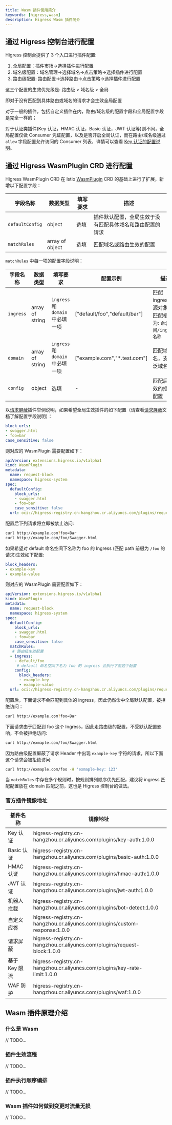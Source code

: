 ```yaml
---
title: Wasm 插件使用简介
keywords: [higress,wasm]
description: Higress Wasm 插件简介
---
```


## 通过 Higress 控制台进行配置

Higress 控制台提供了 3 个入口进行插件配置:

1. 全局配置：插件市场->选择插件进行配置
2. 域名级配置：域名管理->选择域名->点击策略->选择插件进行配置
3. 路由级配置: 路由配置->选择路由->点击策略->选择插件进行配置

这三个配置的生效优先级是: 路由级 > 域名级 > 全局

即对于没有匹配到具体路由或域名的请求才会生效全局配置

对于一般的插件，包括自定义插件在内，路由/域名级的配置字段和全局配置字段是完全一样的；

对于认证类插件(Key 认证，HMAC 认证，Basic 认证，JWT 认证等)则不同，全局配置仅做 Consumer 凭证配置，以及是否开启全局认证，而在路由/域名级通过 `allow` 字段配置允许访问的 Consumer 列表，详情可以查看 [Key 认证的配置说明](./authentication/key-auth.md)。

## 通过 Higress WasmPlugin CRD 进行配置

Higress WasmPlugin CRD 在 Istio [WasmPlugin](https://istio.io/latest/docs/reference/config/proxy_extensions/wasm-plugin/#WasmPlugin) CRD 的基础上进行了扩展，新增以下配置字段：

| 字段名称 | 数据类型 | 填写要求 | 描述 |
| -------  | -------  | -------- | ---  |
| `defaultConfig` | object | 选填 | 插件默认配置，全局生效于没有匹配具体域名和路由配置的请求 |
| `matchRules` | array of object | 选填 | 匹配域名或路由生效的配置 |

`matchRules` 中每一项的配置字段说明：

| 字段名称 | 数据类型 | 填写要求                       | 配置示例 |描述 |
| -------  | -------  |----------------------------| --- |---  |
| `ingress` | array of string | `ingress` 和 `domain` 中必填一项 | ["default/foo","default/bar"] | 匹配 ingress 资源对象，匹配格式为: `命名空间/ingress名称` |
| `domain` | array of string | `ingress` 和 `domain` 中必填一项 | ["example.com","*.test.com"] | 匹配域名，支持泛域名 |
| `config` | object | 选填                         | - | 匹配后生效的插件配置 |

以[请求屏蔽](./traffic/request-block.md)插件举例说明，如果希望全局生效插件的如下配置（请查看[请求屏蔽](./traffic/request-block.md)文档了解配置字段说明）：

```yaml
block_urls:
- swagger.html
- foo=bar
case_sensitive: false
```

则对应的 WasmPlugin 需要配置如下：

```yaml
apiVersion: extensions.higress.io/v1alpha1
kind: WasmPlugin
metadata:
  name: request-block
  namespace: higress-system
spec:
  defaultConfig:
    block_urls:
    - swagger.html
    - foo=bar
    case_sensitive: false
  url: oci://higress-registry.cn-hangzhou.cr.aliyuncs.com/plugins/request-block:1.0.0
```

配置后下列请求将立即被禁止访问:

```bash
curl http://example.com?foo=Bar
curl http://example.com/foo/Swagger.html
```

如果希望对 default 命名空间下名称为 foo 的 Ingress (匹配 path 前缀为 `/foo` 的请求)生效如下配置:

```yaml
block_headers:
- example-key
- example-value
```

则对应的 WasmPlugin 需要配置如下：

```yaml
apiVersion: extensions.higress.io/v1alpha1
kind: WasmPlugin
metadata:
  name: request-block
  namespace: higress-system
spec:
  defaultConfig:
    block_urls:
    - swagger.html
    - foo=bar
    case_sensitive: false
  matchRules:
   # 路由级生效配置
  - ingress:
    - default/foo
     # default 命名空间下名为 foo 的 ingress 会执行下面这个配置
    config:
      block_headers:
      - example-key
      - example-value
  url: oci://higress-registry.cn-hangzhou.cr.aliyuncs.com/plugins/request-block:1.0.0
```

配置后，下面请求不会匹配到具体的 ingress，因此仍然命中全局默认配置，被拒绝访问：

```bash
curl http://example.com?foo=Bar
```

下面请求由于匹配到 foo 这个 Ingress，因此走路由级的配置，不受默认配置影响，不会被拒绝访问:

```bash
curl http://exmaple.com/foo/Swagger.html
```

因为路由级配置屏蔽了请求 Header 中出现 `example-key` 字符的请求，所以下面这个请求会被拒绝访问:

```bash
curl http://exmaple.com/foo -H 'exmaple-key: 123'
```

当 `matchRules` 中存在多个规则时，按规则排列顺序优先匹配，建议将 ingress 匹配配置放在 domain 匹配之前，这也是 Higress 控制台的做法。

### 官方插件镜像地址

| 插件名称 | 镜像地址 |
| -------  | -------  | 
| Key 认证 | higress-registry.cn-hangzhou.cr.aliyuncs.com/plugins/key-auth:1.0.0 |
| Basic 认证 | higress-registry.cn-hangzhou.cr.aliyuncs.com/plugins/basic-auth:1.0.0 |
| HMAC 认证 | higress-registry.cn-hangzhou.cr.aliyuncs.com/plugins/hmac-auth:1.0.0 |
| JWT 认证 | higress-registry.cn-hangzhou.cr.aliyuncs.com/plugins/jwt-auth:1.0.0 |
| 机器人拦截 | higress-registry.cn-hangzhou.cr.aliyuncs.com/plugins/bot-detect:1.0.0 |
| 自定义应答 | higress-registry.cn-hangzhou.cr.aliyuncs.com/plugins/custom-response:1.0.0 |
| 请求屏蔽 | higress-registry.cn-hangzhou.cr.aliyuncs.com/plugins/request-block:1.0.0 |
| 基于 Key 限流 | higress-registry.cn-hangzhou.cr.aliyuncs.com/plugins/key-rate-limit:1.0.0 |
| WAF 防护 | higress-registry.cn-hangzhou.cr.aliyuncs.com/plugins/waf:1.0.0  |

## Wasm 插件原理介绍

### 什么是 Wasm 
// TODO...

### 插件生效流程
// TODO...

### 插件执行顺序编排
// TODO...

### Wasm 插件如何做到变更时流量无损
// TODO...
